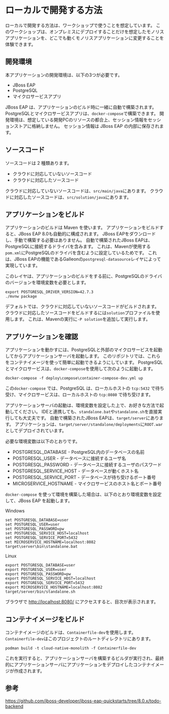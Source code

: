 # ローカルで開発する方法

ローカルで開発する方法は、ワークショップで使うことを想定しています。
このワークショップは、オンプレミスにデプロイすることだけを想定したモノリスアプリケーションを、どこでも動くモノリスアプリケーションに変更することを体験できます。

## 開発環境

本アプリケーションの開発環境は、以下の3つが必要です。

* JBoss EAP
* PostgreSQL
* マイクロサービスアプリ

JBoss EAP は、アプリケーションのビルド時に一緒に自動で構築されます。
PostgreSQLとマイクロサービスアプリは、`docker-compose`で構築できます。
開発環境は、想定している開発PCのリソースの都合上、セッション情報をセッションストアに格納しません。
セッション情報は JBoss EAP の内部に保存されます。

## ソースコード

ソースコードは 2 種類あります。

* クラウドに対応していないソースコード
* クラウドに対応したソースコード

クラウドに対応していないソースコードは、`src/main/java`にあります。
クラウドに対応したソースコードは、`src/solution/java`にあります。

## アプリケーションをビルド

アプリケーションのビルドは Maven を使います。
アプリケーションをビルドすると、JBoss EAP 8.0も自動的に構成されます。
JBoss EAPをダウンロードし、手動で構築する必要はありません。
自動で構築されたJBoss EAPは、PostgreSQLに接続するドライバを含みます。
これは、Mavenが使用する`pom.xml`にPostgreSQLのドライバを含むように設定しているためです。
これは、JBoss EAPの機能であるGalleonの`postgresql-datasource`レイヤによって実現しています。

このレイヤは、アプリケーションのビルドをする前に、PostgreSQLのドライバのバージョンを環境変数を必要とします。
```shell
export POSTGRESQL_DRIVER_VERSION=42.7.3
./mvnw package
```

デフォルトでは、クラウドに対応していないソースコードがビルドされます。
クラウドに対応したソースコードをビルドするには`solution`プロファイルを使用します。
これは、Mavenの実行に`-P solution`を追加して実行します。


## アプリケーションを確認

アプリケーションを動かすには、PostgreSQLと外部のマイクロサービスを起動してからアプリケーションサーバを起動します。
このリポジトリでは、これらをコンテナイメージを使って簡単に起動できるようにしています。
PostgreSQLとマイクロサービスは、`docker-compose`を使用して次のように起動します。

```
docker-compose -f deploy\compose\container-compose-dev.yml up
```

この`docker-compose` では、PostgreSQL は、ローカルホストの `tcp:5432` で待ち受け、マイクロサービスは、ローカルホストの `tcp:8080` で待ち受けます。

アプリケーションサーバの起動は、環境変数を設定した上で、お好きな方法で起動してください。
IDEと連携しても、`standalone.bat`や`standalone.sh`を直接実行しても大丈夫です。
自動で構築されたJBoss EAPは、`target/server`にあります。
アプリケーションは、`target/server/standalone/deployments`に`ROOT.war`としてデプロイされています。

必要な環境変数は以下のとおりです。

* POSTGRESQL_DATABASE - PostgreSQL内のデータベースの名前
* POSTGRESQL_USER - データベースに接続するユーザ名
* POSTGRESQL_PASSWORD - データベースに接続するユーザのパスワード
* POSTGRESQL_SERVICE_HOST - データベースが動くホスト名
* POSTGRESQL_SERVICE_PORT - データベースが待ち受けるポート番号
* MICROSERVICE_HOSTNAME - マイクロサービスのホスト名とポート番号

`docker-compose` を使って環境を構築した場合は、以下のとおり環境変数を設定して、JBoss EAP を起動します。

Windows
```shell
set POSTGRESQL_DATABASE=user
set POSTGRESQL_USER=user
set POSTGRESQL_PASSWORD=pw
set POSTGRESQL_SERVICE_HOST=localhost
set POSTGRESQL_SERVICE_PORT=5432
set MICROSERVICE_HOSTNAME=localhost:8082
target\server\bin\standalone.bat
```

Linux
```shell
export POSTGRESQL_DATABASE=user
export POSTGRESQL_USER=user
export POSTGRESQL_PASSWORD=pw
export POSTGRESQL_SERVICE_HOST=localhost
export POSTGRESQL_SERVICE_PORT=5432
export MICROSERVICE_HOSTNAME=localhost:8082
target/server/bin/standalone.sh
```

ブラウザで [http://localhost:8080/](http://localhost:8080/) にアクセスすると、目次が表示されます。


## コンテナイメージをビルド

コンテナイメージのビルドは、`Containerfile-dev`を使用します。
`Containerfile-dev`はこのプロジェクトのルートディレクトリにあります。

```shell
podman build -t cloud-native-monolith -f Containerfile-dev
```
これを実行すると、アプリケーションサーバを構築するビルダが実行され、最終的にアプリケーションサーバにアプリケーションをデプロイしたコンテナイメージが作成されます。



## 参考
https://github.com/jboss-developer/jboss-eap-quickstarts/tree/8.0.x/todo-backend

